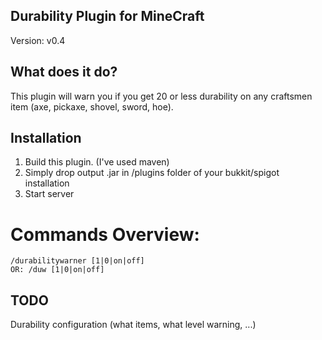 ## Durability Plugin for MineCraft
Version: v0.4

## What does it do?

This plugin will warn you if you get 20 or less durability on any craftsmen item (axe, pickaxe, shovel, sword, hoe).

## Installation
1. Build this plugin. (I've used maven)
2. Simply drop output .jar in /plugins folder of your bukkit/spigot installation
3. Start server

# Commands Overview:

    /durabilitywarner [1|0|on|off]
    OR: /duw [1|0|on|off]

## TODO

Durability configuration (what items, what level warning, ...)